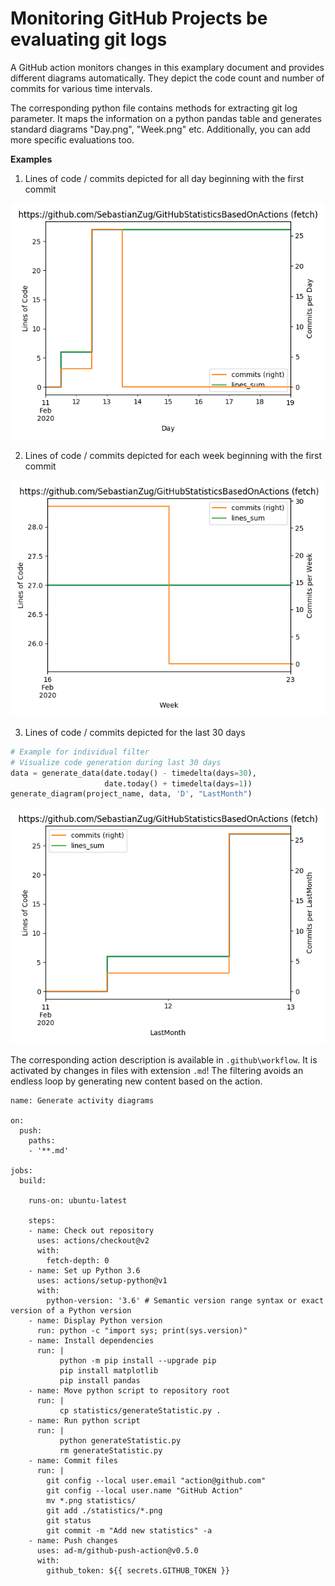 # Monitoring GitHub Projects be evaluating git logs

A GitHub action monitors changes in this examplary document and provides different diagrams automatically. They depict the code count and number of commits for various time intervals. 

The corresponding python file contains methods for extracting git log parameter. It maps the information on a python pandas table and generates standard diagrams "Day.png", "Week.png" etc. Additionally, you can add more specific evaluations too.

__Examples__

1. Lines of code / commits depicted for all day beginning with the first commit

![Alt text](/statistics/Day.png?raw=true "Daily Changes")

2. Lines of code / commits depicted for each week beginning with the first commit

![Alt text](/statistics/Week.png?raw=true "Weekly Changes")

3. Lines of code / commits depicted for the last 30 days

```python
# Example for individual filter
# Visualize code generation during last 30 days
data = generate_data(date.today() - timedelta(days=30),
                     date.today() + timedelta(days=1))
generate_diagram(project_name, data, 'D', "LastMonth")
```

![Alt text](/statistics/LastMonth.png?raw=true "Last 30 days")

The corresponding action description is available in `.github\workflow`. It is activated by changes in files with extension `.md`! The filtering avoids an endless loop by generating new content based on the action.

```
name: Generate activity diagrams

on:
  push:
    paths:
    - '**.md'

jobs:
  build:

    runs-on: ubuntu-latest

    steps:
    - name: Check out repository
      uses: actions/checkout@v2
      with: 
        fetch-depth: 0
    - name: Set up Python 3.6
      uses: actions/setup-python@v1
      with:
        python-version: '3.6' # Semantic version range syntax or exact version of a Python version
    - name: Display Python version
      run: python -c "import sys; print(sys.version)"
    - name: Install dependencies
      run: |
           python -m pip install --upgrade pip
           pip install matplotlib
           pip install pandas
    - name: Move python script to repository root
      run: |
           cp statistics/generateStatistic.py .
    - name: Run python script
      run: |
           python generateStatistic.py
           rm generateStatistic.py
    - name: Commit files
      run: |
        git config --local user.email "action@github.com"
        git config --local user.name "GitHub Action"
        mv *.png statistics/
        git add ./statistics/*.png
        git status
        git commit -m "Add new statistics" -a
    - name: Push changes
      uses: ad-m/github-push-action@v0.5.0
      with:
        github_token: ${{ secrets.GITHUB_TOKEN }}
```
